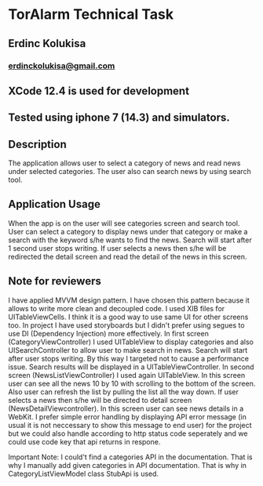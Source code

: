 # TorAlarm Technical Task
## Erdinc Kolukisa
### erdinckolukisa@gmail.com
## XCode 12.4 is used for development
## Tested using iphone 7 (14.3) and simulators.

## Description
The application allows user to select a category of news and read news under selected categories. The user also can search news by using search tool. 

## Application Usage
When the app is on the user will see categories screen and search tool. User can select a category to display news under that category or make a search with the keyword s/he wants to find the news. Search will start after 1 second user stops writing. If user selects a news then s/he will be redirected the detail screen and read the detail of the news in this screen. 

## Note for reviewers

I have applied MVVM design pattern. I have chosen this pattern because it allows to write more clean and decoupled code. 
I used XIB files for UITableViewCells. I think it is a good way to use same UI for other screens too.
In project I have used storyboards but I didn't prefer using segues to use DI (Dependency Injection) more effectively. 
In first screen (CategoryViewController) I used UITableView to display categories and also UISearchController to allow user to make search in news. Search will start after user stops writing. By this way I targeted not to cause a performance issue.  Search results will be displayed in a UITableViewController. 
In second screen (NewsListViewController) I used again UITableView. In this screen user can see all the news 10 by 10 with scrolling to the bottom of the screen. Also user can refresh the list by pulling the list all the way down. If user selects a news then s/he will be directed to detail screen (NewsDetailViewcontroller). In this screen user can see news details in a WebKit. 
I prefer simple error handling by displaying API error message (in usual it is not neccessary to show this message to end user) for the project but we could also handle according to http status code seperately and we could use code key that api returns in respone.

Important Note: I could't find a categories API in the documentation. That is why I manually add given categories in API documentation. That is why in CategoryListViewModel class StubApi is used. 








